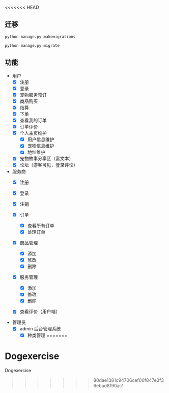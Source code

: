 <<<<<<< HEAD

## 迁移

```shell
python manage.py makemigrations

python manage.py migrate
```

## 功能

- 用户
  - [x] 注册
  - [x] 登录
  - [x] 宠物服务预订
  - [x] 商品购买
  - [x] 结算  
  - [x] 下单
  - [x] 查看我的订单
  - [x] 订单评价
  - [x] 个人主页维护
    - [x] 用户信息维护
    - [x] 宠物信息维护
    - [x] 地址维护
  - [x] 宠物故事分享区（富文本）
  - [x] 论坛（游客可见，登录评论）

- 服务商
  - [x] 注册
  - [x] 登录
  - [x] 注销
  - [x] 订单
    - [x] 查看所有订单
    - [x] 处理订单
  - [x] 商品管理
    - [x] 添加
    - [x] 修改
    - [x] 删除
  - [x] 服务管理
    - [x] 添加
    - [x] 修改
    - [x] 删除
  - [x] 查看评价（用户端）


- 管理员
  - [x] admin 后台管理系统
    - [x] 种类管理
=======
# Dogexercise
Dogexercise
>>>>>>> 80dae1381c94706cef00f847e3f36ebad8f90ac1
